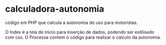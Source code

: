 # calculadora-autonomia
código em PHP que calcula a autonomia de uso para motoristas.

O Index é a tela de inicio para inserção de dados, podendo ser estilisado com css.
O Processa contem o código para realizar o calculo da autonomia.
